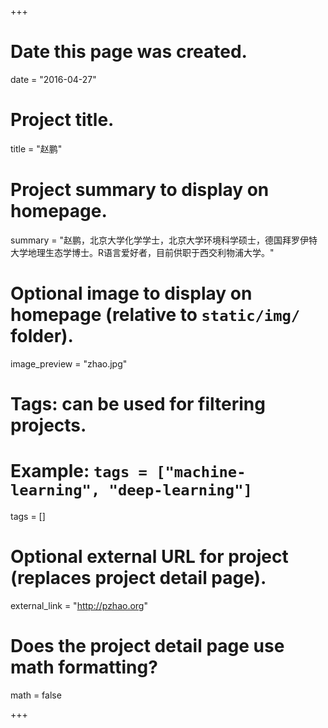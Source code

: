 +++
# Date this page was created.
date = "2016-04-27"

# Project title.
title = "赵鹏"

# Project summary to display on homepage.
summary = "赵鹏，北京大学化学学士，北京大学环境科学硕士，德国拜罗伊特大学地理生态学博士。R语言爱好者，目前供职于西交利物浦大学。"

# Optional image to display on homepage (relative to `static/img/` folder).
image_preview = "zhao.jpg"

# Tags: can be used for filtering projects.
# Example: `tags = ["machine-learning", "deep-learning"]`
tags = []

# Optional external URL for project (replaces project detail page).
external_link = "http://pzhao.org"

# Does the project detail page use math formatting?
math = false

+++
